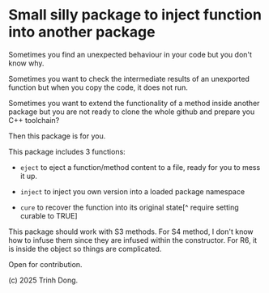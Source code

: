 # Small silly package to inject function into another package

Sometimes you find an unexpected behaviour in your code but you don't know why.

Sometimes you want to check the intermediate results of an unexported function but when you copy the code, it does not run.

Sometimes you want to extend the functionality of a method inside another package but you are not ready to clone the whole github and 
prepare you C++ toolchain?

Then this package is for you.

This package includes 3 functions:

- `eject` to eject a function/method content to a file, ready for you to mess it up.

- `inject` to inject you own version into a loaded package namespace

- `cure` to recover the function into its original state[^ require setting curable to TRUE]

This package should work with S3 methods. For S4 method, I don't know how to infuse them since they are infused within the constructor.
For R6, it is inside the object so things are complicated. 

Open for contribution.

(c) 2025 Trinh Dong.


